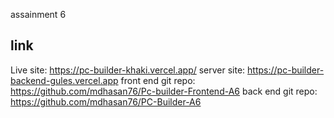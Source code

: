 assainment 6

## link

Live site: https://pc-builder-khaki.vercel.app/
server site: https://pc-builder-backend-gules.vercel.app
front end git repo: https://github.com/mdhasan76/Pc-builder-Frontend-A6
back end git repo: https://github.com/mdhasan76/PC-Builder-A6
